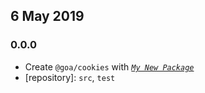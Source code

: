 ## 6 May 2019

### 0.0.0

- Create `@goa/cookies` with _[`My New Package`](https://mnpjs.org)_
- [repository]: `src`, `test`
